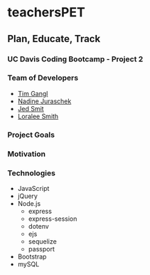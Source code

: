 # teachersPET
## Plan, Educate, Track

### UC Davis Coding Bootcamp - Project 2

### Team of Developers
* [Tim Gangl](https://github.com/TimGangl)
* [Nadine Juraschek](https://github.com/nadinejuraschek)
* [Jed Smit](https://github.com/jedsmit)
* [Loralee Smith](https://github.com/LoraleeSmith)

### Project Goals

### Motivation

### Technologies
* JavaScript
* jQuery
* Node.js
    * express
    * express-session
    * dotenv
    * ejs
    * sequelize
    * passport
* Bootstrap
* mySQL